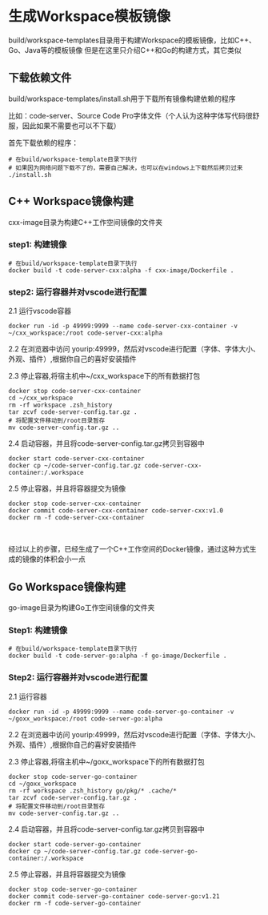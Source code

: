 # 生成Workspace模板镜像
build/workspace-templates目录用于构建Workspace的模板镜像，比如C++、Go、Java等的模板镜像
但是在这里只介绍C++和Go的构建方式，其它类似

## 下载依赖文件
build/workspace-templates/install.sh用于下载所有镜像构建依赖的程序

比如：code-server、Source Code Pro字体文件（个人认为这种字体写代码很舒服，因此如果不需要也可以不下载）

首先下载依赖的程序：
```shell
# 在build/workspace-template目录下执行
# 如果因为网络问题下载不了的，需要自己解决，也可以在windows上下载然后拷贝过来
./install.sh
```

## C++ Workspace镜像构建
cxx-image目录为构建C++工作空间镜像的文件夹

### step1: 构建镜像
```shell
# 在build/workspace-template目录下执行
docker build -t code-server-cxx:alpha -f cxx-image/Dockerfile .
```

### step2: 运行容器并对vscode进行配置
2.1 运行vscode容器
```shell
docker run -id -p 49999:9999 --name code-server-cxx-container -v ~/cxx_workspace:/root code-server-cxx:alpha
```
2.2 在浏览器中访问 yourip:49999，然后对vscode进行配置（字体、字体大小、外观、插件）,根据你自己的喜好安装插件

2.3 停止容器,将宿主机中~/cxx_workspace下的所有数据打包
```shell
docker stop code-server-cxx-container
cd ~/cxx_workspace
rm -rf workspace .zsh_history
tar zcvf code-server-config.tar.gz .
# 将配置文件移动到/root目录暂存
mv code-server-config.tar.gz ..
```

2.4 启动容器，并且将code-server-config.tar.gz拷贝到容器中
```shell
docker start code-server-cxx-container
docker cp ~/code-server-config.tar.gz code-server-cxx-container:/.workspace
```

2.5 停止容器，并且将容器提交为镜像
```shell
docker stop code-server-cxx-container
docker commit code-server-cxx-container code-server-cxx:v1.0
docker rm -f code-server-cxx-container
```
&nbsp;

经过以上的步骤，已经生成了一个C++工作空间的Docker镜像，通过这种方式生成的镜像的体积会小一点

## Go Workspace镜像构建
go-image目录为构建Go工作空间镜像的文件夹

### Step1: 构建镜像
```shell
# 在build/workspace-template目录下执行
docker build -t code-server-go:alpha -f go-image/Dockerfile .
```

### Step2: 运行容器并对vscode进行配置
2.1 运行容器
```shell
docker run -id -p 49999:9999 --name code-server-go-container -v ~/goxx_workspace:/root code-server-go:alpha
```

2.2 在浏览器中访问 yourip:49999，然后对vscode进行配置（字体、字体大小、外观、插件）,根据你自己的喜好安装插件

2.3 停止容器,将宿主机中~/goxx_workspace下的所有数据打包
```shell
docker stop code-server-go-container
cd ~/goxx_workspace
rm -rf workspace .zsh_history go/pkg/* .cache/*
tar zcvf code-server-config.tar.gz .
# 将配置文件移动到/root目录暂存
mv code-server-config.tar.gz ..
```

2.4 启动容器，并且将code-server-config.tar.gz拷贝到容器中
```shell
docker start code-server-go-container
docker cp ~/code-server-config.tar.gz code-server-go-container:/.workspace
```

2.5 停止容器，并且将容器提交为镜像
```shell
docker stop code-server-go-container
docker commit code-server-go-container code-server-go:v1.21
docker rm -f code-server-go-container
```